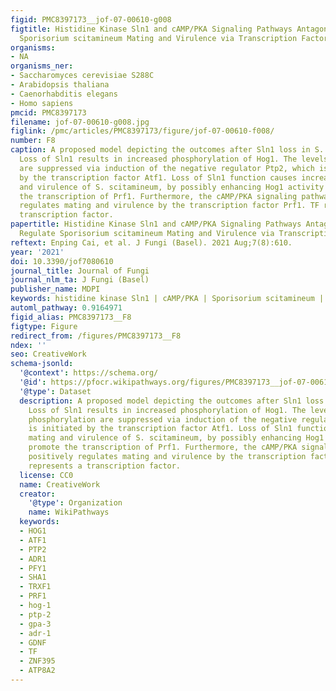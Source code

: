 ```yaml
---
figid: PMC8397173__jof-07-00610-g008
figtitle: Histidine Kinase Sln1 and cAMP/PKA Signaling Pathways Antagonistically Regulate
  Sporisorium scitamineum Mating and Virulence via Transcription Factor Prf1
organisms:
- NA
organisms_ner:
- Saccharomyces cerevisiae S288C
- Arabidopsis thaliana
- Caenorhabditis elegans
- Homo sapiens
pmcid: PMC8397173
filename: jof-07-00610-g008.jpg
figlink: /pmc/articles/PMC8397173/figure/jof-07-00610-f008/
number: F8
caption: A proposed model depicting the outcomes after Sln1 loss in S. scitamineum.
  Loss of Sln1 results in increased phosphorylation of Hog1. The levels of Hog1 phosphorylation
  are suppressed via induction of the negative regulator Ptp2, which is initiated
  by the transcription factor Atf1. Loss of Sln1 function causes increased mating
  and virulence of S. scitamineum, by possibly enhancing Hog1 activity to promote
  the transcription of Prf1. Furthermore, the cAMP/PKA signaling pathway positively
  regulates mating and virulence by the transcription factor Prf1. TF represents a
  transcription factor.
papertitle: Histidine Kinase Sln1 and cAMP/PKA Signaling Pathways Antagonistically
  Regulate Sporisorium scitamineum Mating and Virulence via Transcription Factor Prf1.
reftext: Enping Cai, et al. J Fungi (Basel). 2021 Aug;7(8):610.
year: '2021'
doi: 10.3390/jof7080610
journal_title: Journal of Fungi
journal_nlm_ta: J Fungi (Basel)
publisher_name: MDPI
keywords: histidine kinase Sln1 | cAMP/PKA | Sporisorium scitamineum | mating | cross-talk
automl_pathway: 0.9164971
figid_alias: PMC8397173__F8
figtype: Figure
redirect_from: /figures/PMC8397173__F8
ndex: ''
seo: CreativeWork
schema-jsonld:
  '@context': https://schema.org/
  '@id': https://pfocr.wikipathways.org/figures/PMC8397173__jof-07-00610-g008.html
  '@type': Dataset
  description: A proposed model depicting the outcomes after Sln1 loss in S. scitamineum.
    Loss of Sln1 results in increased phosphorylation of Hog1. The levels of Hog1
    phosphorylation are suppressed via induction of the negative regulator Ptp2, which
    is initiated by the transcription factor Atf1. Loss of Sln1 function causes increased
    mating and virulence of S. scitamineum, by possibly enhancing Hog1 activity to
    promote the transcription of Prf1. Furthermore, the cAMP/PKA signaling pathway
    positively regulates mating and virulence by the transcription factor Prf1. TF
    represents a transcription factor.
  license: CC0
  name: CreativeWork
  creator:
    '@type': Organization
    name: WikiPathways
  keywords:
  - HOG1
  - ATF1
  - PTP2
  - ADR1
  - PFY1
  - SHA1
  - TRXF1
  - PRF1
  - hog-1
  - ptp-2
  - gpa-3
  - adr-1
  - GDNF
  - TF
  - ZNF395
  - ATP8A2
---
```

